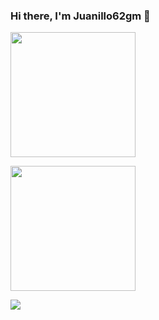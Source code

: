 ### Hi there, I'm Juanillo62gm 👋

<p>
  <a href="https://github.com/juanillo62gm">
    <img height=200 align="center" src="https://ghstats.juanillo62gm.com/api?username=juanillo62gm&theme=github_dark&card_width=400" />
  </a>
</p>

<p>
  <a href="https://github.com/juanillo62gm">
  <img height=200 align="center" src="https://ghstats.juanillo62gm.com/api/top-langs/?username=juanillo62gm&layout=compact&theme=github_dark&langs_count=8&card_width=410" />
  </a>
</p>

<p>
  <a href="https://github.com/juanillo62gm">
  <img align="left" src="https://ghstats.juanillo62gm.com/api/wakatime?username=juanillo62gm&layout=compact&theme=github_dark" />
  </a>
</p>
